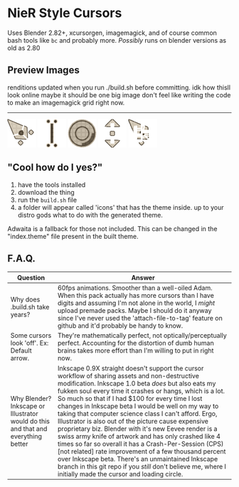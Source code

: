 # NieR Style Cursors
Uses Blender 2.82+, xcursorgen, imagemagick, and of course common bash tools like `bc` and probably more.
*Possibly* runs on blender versions as old as 2.80
## Preview Images
renditions updated when you run ./build.sh before committing.
idk how thisll look online maybe it should be one big image don't feel like writing the code to make an imagemagick grid right now.

---
<div class="row">
<img width="64" src="./previews/Cursor_UL.png" />
<img width="64" src="./previews/Selector.png" />
<img width="64" src="./previews/Loading_Circle.gif" />
<img width="64" src="./previews/Arrows_Dot_UD.png" />
<img width="64" src="./previews/Cursor_Error.gif" />
</div>

## "Cool how do I yes?"

1. have the tools installed
2. download the thing
3. run the `build.sh` file
4. a folder will appear called 'icons' that has the theme inside. up to your distro gods what to do with the generated theme.

Adwaita is a fallback for those not included. This can be changed in the "index.theme" file present in the built theme.

## F.A.Q.
Question|Answer
---|---
Why does .build.sh take years?|60fps animations. Smoother than a well-oiled Adam. When this pack actually has more cursors than I have digits and assuming I'm not alone in the world, I *might* upload premade packs. Maybe I should do it anyway since I've never used the 'attach-file-to-tag' feature on github and it'd probably be handy to know.
Some cursors look 'off'. Ex: Default arrow.|They're mathematically perfect, not optically/perceptually perfect. Accounting for the distortion of dumb human brains takes more effort than I'm willing to put in right now.
Why Blender? Inkscape or Illustrator would do this and that and everything better|Inkscape 0.9X straight doesn't support the cursor workflow of sharing assets and non-destructive modification. Inkscape 1.0 beta *does* but also eats my fukken soul every time it crashes or hangs, which is a lot. So much so that if I had $100 for every time I lost changes in Inkscape beta I would be well on my way to taking that computer science class I can't afford. Ergo, Illustrator is also out of the picture cause expensive proprietary biz. Blender with it's new Eevee render is a swiss army knife of artwork and has only crashed like 4 times so far so overall it has a Crash-Per-Session (CPS)[not related] rate improvement of a few thousand percent over Inkscape beta. There's an unmaintained Inkscape branch in this git repo if you *still* don't believe me, where I initially made the cursor and loading circle.
